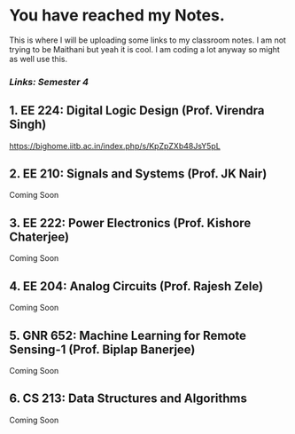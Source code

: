 # You have reached my Notes.

This is where I will be uploading some links to my classroom notes. I am not trying to be Maithani but yeah it is cool. I am coding a lot anyway so might as well use this.

### _Links: Semester 4_

## **1. EE 224: Digital Logic Design (Prof. Virendra Singh)**
https://bighome.iitb.ac.in/index.php/s/KpZpZXb48JsY5pL
## **2. EE 210: Signals and Systems (Prof. JK Nair)**
 Coming Soon
## **3. EE 222: Power Electronics (Prof. Kishore Chaterjee)**
 Coming Soon 
## **4. EE 204: Analog Circuits (Prof. Rajesh Zele)**
  Coming Soon
## **5. GNR 652: Machine Learning for Remote Sensing-1 (Prof. Biplap Banerjee)**
 Coming Soon
## **6. CS 213: Data Structures and Algorithms**
 Coming Soon

